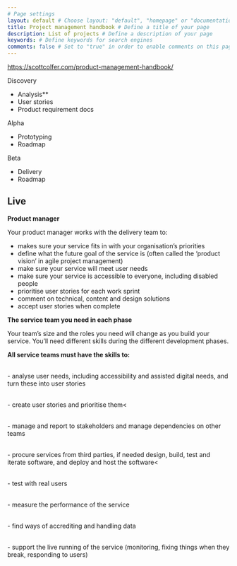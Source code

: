 ```yaml
---
# Page settings
layout: default # Choose layout: "default", "homepage" or "documentation-archive"
title: Project management handbook # Define a title of your page
description: List of projects # Define a description of your page
keywords: # Define keywords for search engines
comments: false # Set to "true" in order to enable comments on this page. Make sure you properly setup "disqus_forum_shortname" variable in "_config.yml"
---
```


https://scottcolfer.com/product-management-handbook/


Discovery
- Analysis**
- User stories
- Product requirement docs


Alpha
- Prototyping
- Roadmap

Beta
- Delivery
- Roadmap

Live
- 




**Product manager**

Your product manager works with the delivery team to:

- makes sure your service fits in with your organisation’s priorities
- define what the future goal of the service is (often called the ‘product vision’ in agile project management)
- make sure your service will meet user needs
- make sure your service is accessible to everyone, including disabled people
- prioritise user stories for each work sprint
- comment on technical, content and design solutions
- accept user stories when complete

**The service team you need in each phase**

Your team’s size and the roles you need will change as you build your service. You’ll need different skills during the different development phases.

<div class="callout callout--info"><strong>All service teams must have the skills to:</strong>

<br>- analyse user needs, including accessibility and assisted digital needs, and turn these into user stories

<br>- create user stories and prioritise them<

<br>- manage and report to stakeholders and manage dependencies on other teams

<br>- procure services from third parties, if needed
design, build, test and iterate software, and deploy and host the software<

<br>- test with real users

<br>- measure the performance of the service

<br>- find ways of accrediting and handling data

<br>- support the live running of the service (monitoring, fixing things when they break, responding to users)</br>
</div>
